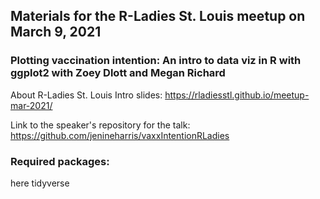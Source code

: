 ## Materials for the R-Ladies St. Louis meetup on March 9, 2021

### Plotting vaccination intention: An intro to data viz in R with ggplot2 with Zoey Dlott and Megan Richard

About R-Ladies St. Louis Intro slides: https://rladiesstl.github.io/meetup-mar-2021/

Link to the speaker's repository for the talk: https://github.com/jenineharris/vaxxIntentionRLadies

### Required packages:

here
tidyverse
